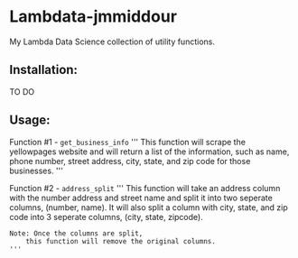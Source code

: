 # Lambdata-jmmiddour
My Lambda Data Science collection of utility functions.

## Installation:

TO DO

## Usage:

Function #1 - `get_business_info`
    '''
    This function  will scrape the yellowpages website and
    will return a list of the information, such as name, phone number,
    street address, city, state, and zip code for those businesses.
    '''

Function #2 - `address_split`
    '''
    This function will take an address column with the number address and
    street name and split it into two seperate columns, (number, name). It will
    also split a column with city, state, and zip code into 3 seperate columns,
    (city, state, zipcode).

    Note: Once the columns are split,
        this function will remove the original columns.
    '''
